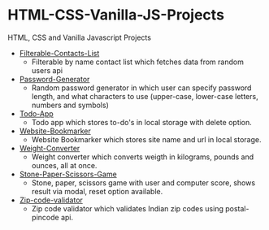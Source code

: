 # HTML-CSS-Vanilla-JS-Projects
HTML, CSS and Vanilla Javascript Projects
- [Filterable-Contacts-List](./Filterable-Contacts-List)
  - Filterable by name contact list which fetches data from random users api 
- [Password-Generator](./Password-Generator)
  - Random password generator in which user can specify password length, and what characters to use (upper-case, lower-case letters, numbers and symbols) 
- [Todo-App](./Todo-App)
  - Todo app which stores to-do's in local storage with delete option.
- [Website-Bookmarker](./Website-Bookmarker)
  - Website Bookmarker which stores site name and url in local storage.
- [Weight-Converter](./Weight-Converter)
  - Weight converter which converts weigth in kilograms, pounds and ounces, all at once.
- [Stone-Paper-Scissors-Game](./stone-paper-scissors-game)
  - Stone, paper, scissors game with user and computer score, shows result via modal, reset option available.
- [Zip-code-validator](./zip-code-validator)
  - Zip code validator which validates Indian zip codes using postal-pincode api.
